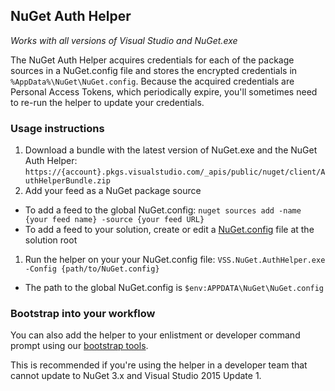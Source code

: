 <a name="vsts-auth-helper"></a>
## NuGet Auth Helper
*Works with all versions of Visual Studio and NuGet.exe*

The NuGet Auth Helper acquires credentials for each of the package sources in a NuGet.config file and stores the encrypted credentials
in `%AppData%\NuGet\NuGet.config`. Because the acquired credentials are Personal Access Tokens, which periodically expire, 
you'll sometimes need to re-run the helper to update your credentials.

### Usage instructions

1. Download a bundle with the latest version of NuGet.exe and the NuGet Auth Helper: `https://{account}.pkgs.visualstudio.com/_apis/public/nuget/client/AuthHelperBundle.zip`
1. Add your feed as a NuGet package source
  - To add a feed to the global NuGet.config: `nuget sources add -name {your feed name} -source {your feed URL}`
  - To add a feed to your solution, create or edit a 
[NuGet.config](http://docs.nuget.org/Consume/NuGet-Config-File#config-file-reference) file at the solution root
1. Run the helper on your your NuGet.config file: `VSS.NuGet.AuthHelper.exe -Config {path/to/NuGet.config}`
  - The path to the global NuGet.config is `$env:APPDATA\NuGet\NuGet.config`

### Bootstrap into your workflow
You can also add the helper to your enlistment or developer command prompt using our
[bootstrap tools](bootstrap-nuget.md).

This is recommended if you're using the helper in a developer team that cannot update to NuGet 3.x and Visual Studio 2015 Update 1.

